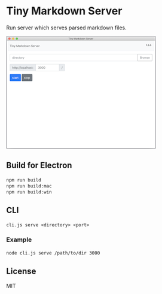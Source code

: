 # Tiny Markdown Server

Run server which serves parsed markdown files.

![mac](https://raw.githubusercontent.com/smori1983/tiny-markdown-server/images/app_mac.png)


## Build for Electron

```
npm run build
npm run build:mac
npm run build:win
```


## CLI

```
cli.js serve <directory> <port>
```

### Example

```
node cli.js serve /path/to/dir 3000
```


## License

MIT
